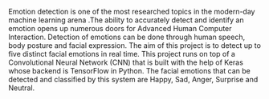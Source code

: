 Emotion detection is one of the most researched topics in the modern-day machine learning arena .The ability to accurately detect and identify an 
emotion opens up numerous doors for Advanced Human Computer Interaction. Detection of emotions can be done through human speech, body posture and 
facial expression. The aim of this project is to detect up to five distinct facial emotions in real time. This project runs on top of a Convolutional 
Neural Network (CNN) that is built with the help of Keras whose backend is TensorFlow in Python. 
The facial emotions that can be detected and classified by this system are Happy, Sad, Anger, Surprise and Neutral.
